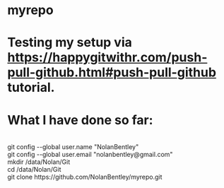 # myrepo
# Testing my setup via https://happygitwithr.com/push-pull-github.html#push-pull-github tutorial.
# What I have done so far:
<br>
git config --global user.name "NolanBentley"
<br>
git config --global user.email "nolanbentley@gmail.com"
<br>
mkdir /data/Nolan/Git
<br>
cd /data/Nolan/Git
<br>
git clone https://github.com/NolanBentley/myrepo.git
